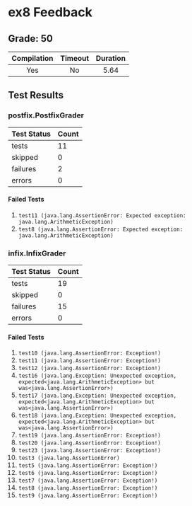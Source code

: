 # ex8 Feedback

## Grade: 50

| Compilation | Timeout | Duration |
|:-----------:|:-------:|:--------:|
|Yes|No|5.64|

## Test Results
### postfix.PostfixGrader
| Test Status | Count |
| ----------- | ----- |
|tests|11|
|skipped|0|
|failures|2|
|errors|0|
#### Failed Tests
1. `test11 (java.lang.AssertionError: Expected exception: java.lang.ArithmeticException)`
1. `test8 (java.lang.AssertionError: Expected exception: java.lang.ArithmeticException)`
### infix.InfixGrader
| Test Status | Count |
| ----------- | ----- |
|tests|19|
|skipped|0|
|failures|15|
|errors|0|
#### Failed Tests
1. `test10 (java.lang.AssertionError: Exception!)`
1. `test11 (java.lang.AssertionError: Exception!)`
1. `test12 (java.lang.AssertionError: Exception!)`
1. `test16 (java.lang.Exception: Unexpected exception, expected<java.lang.ArithmeticException> but was<java.lang.AssertionError>)`
1. `test17 (java.lang.Exception: Unexpected exception, expected<java.lang.ArithmeticException> but was<java.lang.AssertionError>)`
1. `test18 (java.lang.Exception: Unexpected exception, expected<java.lang.ArithmeticException> but was<java.lang.AssertionError>)`
1. `test19 (java.lang.AssertionError: Exception!)`
1. `test20 (java.lang.AssertionError: Exception!)`
1. `test23 (java.lang.AssertionError: Exception!)`
1. `test3 (java.lang.AssertionError)`
1. `test5 (java.lang.AssertionError: Exception!)`
1. `test6 (java.lang.AssertionError: Exception!)`
1. `test7 (java.lang.AssertionError: Exception!)`
1. `test8 (java.lang.AssertionError: Exception!)`
1. `test9 (java.lang.AssertionError: Exception!)`

